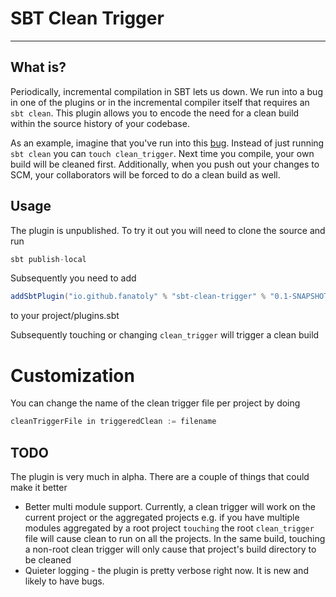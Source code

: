 # SBT Clean Trigger #

-------------------------------------------------------------------------------

## What is? ##

Periodically, incremental compilation in SBT lets us down. We run into
a bug in one of the plugins or in the incremental compiler itself that
requires an `sbt clean`. This plugin allows you to encode the need for
a clean build within the source history of your codebase.

As an example, imagine that you've run into this
[bug](https://github.com/sbt/sbt-protobuf/pull/20). Instead of just
running `sbt clean` you can `touch clean_trigger`. Next time you
compile, your own build will be cleaned first. Additionally, when you
push out your changes to SCM, your collaborators will be forced to do
a clean build as well.

## Usage ##

The plugin is unpublished. To try it out you will need to clone the source and run

```scala
sbt publish-local
```
Subsequently you need to add

```scala
addSbtPlugin("io.github.fanatoly" % "sbt-clean-trigger" % "0.1-SNAPSHOT") 
```

to your project/plugins.sbt


Subsequently touching or changing `clean_trigger` will trigger a clean build

# Customization #

You can change the name of the clean trigger file per project by doing

```scala
cleanTriggerFile in triggeredClean := filename
```

## TODO ##

The plugin is very much in alpha. There are a couple of things that could make it better

- Better multi module support. Currently, a clean trigger will work on the current project or the aggregated projects e.g. if you have multiple modules aggregated by a root project `touching` the root `clean_trigger` file will cause clean to run on all the projects. In the same build, touching a non-root clean trigger will only cause that project's build directory to be cleaned
- Quieter logging - the plugin is pretty verbose right now. It is new and likely to have bugs.
